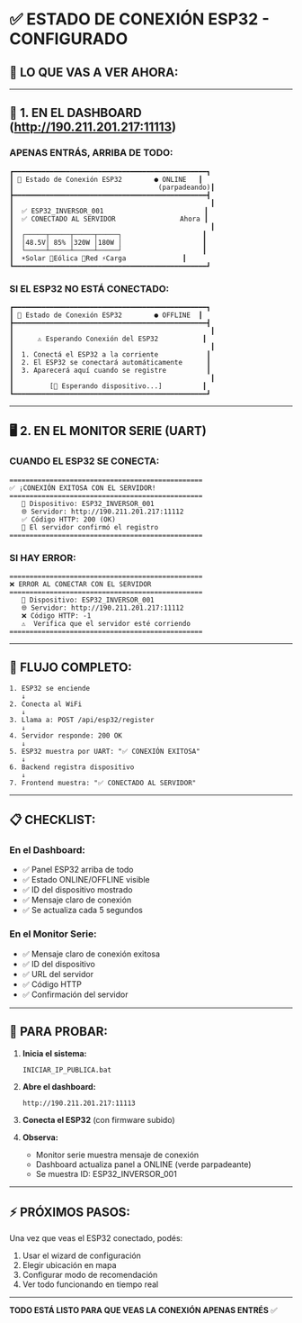 # ✅ ESTADO DE CONEXIÓN ESP32 - CONFIGURADO

## 🎯 LO QUE VAS A VER AHORA:

---

## 📱 **1. EN EL DASHBOARD (http://190.211.201.217:11113)**

### **APENAS ENTRÁS, ARRIBA DE TODO:**

```
┏━━━━━━━━━━━━━━━━━━━━━━━━━━━━━━━━━━━━━━━━━━━━━━━━┓
┃ 🔌 Estado de Conexión ESP32        ● ONLINE   ┃
┃                                    (parpadeando)┃
┣━━━━━━━━━━━━━━━━━━━━━━━━━━━━━━━━━━━━━━━━━━━━━━━━┫
┃                                                 ┃
┃  ✅ ESP32_INVERSOR_001                         ┃
┃  ✅ CONECTADO AL SERVIDOR                Ahora ┃
┃                                                 ┃
┃  ┌─────┬─────┬─────┬─────┐                    ┃
┃  │48.5V│ 85% │320W │180W │                    ┃
┃  └─────┴─────┴─────┴─────┘                    ┃
┃  ☀️Solar 💨Eólica 🔌Red ⚡Carga              ┃
┗━━━━━━━━━━━━━━━━━━━━━━━━━━━━━━━━━━━━━━━━━━━━━━━━┛
```

### **SI EL ESP32 NO ESTÁ CONECTADO:**

```
┏━━━━━━━━━━━━━━━━━━━━━━━━━━━━━━━━━━━━━━━━━━━━━━━━┓
┃ 🔌 Estado de Conexión ESP32        ● OFFLINE  ┃
┣━━━━━━━━━━━━━━━━━━━━━━━━━━━━━━━━━━━━━━━━━━━━━━━━┫
┃                                                 ┃
┃      ⚠️ Esperando Conexión del ESP32           ┃
┃                                                 ┃
┃  1. Conectá el ESP32 a la corriente            ┃
┃  2. El ESP32 se conectará automáticamente      ┃
┃  3. Aparecerá aquí cuando se registre          ┃
┃                                                 ┃
┃         [🔄 Esperando dispositivo...]          ┃
┗━━━━━━━━━━━━━━━━━━━━━━━━━━━━━━━━━━━━━━━━━━━━━━━━┛
```

---

## 🖥️ **2. EN EL MONITOR SERIE (UART)**

### **CUANDO EL ESP32 SE CONECTA:**

```
================================================
✅ ¡CONEXIÓN EXITOSA CON EL SERVIDOR!
================================================
   📡 Dispositivo: ESP32_INVERSOR_001
   🌐 Servidor: http://190.211.201.217:11112
   ✅ Código HTTP: 200 (OK)
   🔗 El servidor confirmó el registro
================================================
```

### **SI HAY ERROR:**

```
================================================
❌ ERROR AL CONECTAR CON EL SERVIDOR
================================================
   📡 Dispositivo: ESP32_INVERSOR_001
   🌐 Servidor: http://190.211.201.217:11112
   ❌ Código HTTP: -1
   ⚠️  Verifica que el servidor esté corriendo
================================================
```

---

## 🔄 **FLUJO COMPLETO:**

```
1. ESP32 se enciende
   ↓
2. Conecta al WiFi
   ↓
3. Llama a: POST /api/esp32/register
   ↓
4. Servidor responde: 200 OK
   ↓
5. ESP32 muestra por UART: "✅ CONEXIÓN EXITOSA"
   ↓
6. Backend registra dispositivo
   ↓
7. Frontend muestra: "✅ CONECTADO AL SERVIDOR"
```

---

## 📋 **CHECKLIST:**

### **En el Dashboard:**
- ✅ Panel ESP32 arriba de todo
- ✅ Estado ONLINE/OFFLINE visible
- ✅ ID del dispositivo mostrado
- ✅ Mensaje claro de conexión
- ✅ Se actualiza cada 5 segundos

### **En el Monitor Serie:**
- ✅ Mensaje claro de conexión exitosa
- ✅ ID del dispositivo
- ✅ URL del servidor
- ✅ Código HTTP
- ✅ Confirmación del servidor

---

## 🚀 **PARA PROBAR:**

1. **Inicia el sistema:**
   ```bash
   INICIAR_IP_PUBLICA.bat
   ```

2. **Abre el dashboard:**
   ```
   http://190.211.201.217:11113
   ```

3. **Conecta el ESP32** (con firmware subido)

4. **Observa:**
   - Monitor serie muestra mensaje de conexión
   - Dashboard actualiza panel a ONLINE (verde parpadeante)
   - Se muestra ID: ESP32_INVERSOR_001

---

## ⚡ **PRÓXIMOS PASOS:**

Una vez que veas el ESP32 conectado, podés:
1. Usar el wizard de configuración
2. Elegir ubicación en mapa
3. Configurar modo de recomendación
4. Ver todo funcionando en tiempo real

---

**TODO ESTÁ LISTO PARA QUE VEAS LA CONEXIÓN APENAS ENTRÉS** ✅
